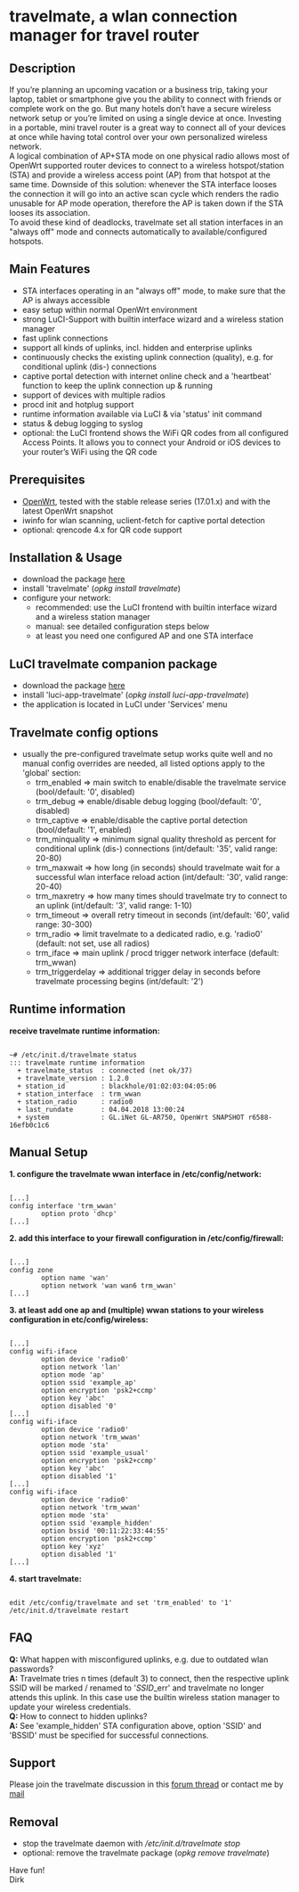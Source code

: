 # travelmate, a wlan connection manager for travel router

## Description
If you’re planning an upcoming vacation or a business trip, taking your laptop, tablet or smartphone give you the ability to connect with friends or complete work on the go. But many hotels don’t have a secure wireless network setup or you’re limited on using a single device at once. Investing in a portable, mini travel router is a great way to connect all of your devices at once while having total control over your own personalized wireless network.  
A logical combination of AP+STA mode on one physical radio allows most of OpenWrt supported router devices to connect to a wireless hotspot/station (STA) and provide a wireless access point (AP) from that hotspot at the same time. Downside of this solution: whenever the STA interface looses the connection it will go into an active scan cycle which renders the radio unusable for AP mode operation, therefore the AP is taken down if the STA looses its association.  
To avoid these kind of deadlocks, travelmate set all station interfaces in an "always off" mode and connects automatically to available/configured hotspots.  

## Main Features
* STA interfaces operating in an "always off" mode, to make sure that the AP is always accessible
* easy setup within normal OpenWrt environment
* strong LuCI-Support with builtin interface wizard and a wireless station manager
* fast uplink connections
* support all kinds of uplinks, incl. hidden and enterprise uplinks
* continuously checks the existing uplink connection (quality), e.g. for conditional uplink (dis-) connections
* captive portal detection with internet online check and a 'heartbeat' function to keep the uplink connection up & running
* support of devices with multiple radios
* procd init and hotplug support
* runtime information available via LuCI & via 'status' init command
* status & debug logging to syslog
* optional: the LuCI frontend shows the WiFi QR codes from all configured Access Points. It allows you to connect your Android or iOS devices to your router’s WiFi using the QR code

## Prerequisites
* [OpenWrt](https://openwrt.org), tested with the stable release series (17.01.x) and with the latest OpenWrt snapshot
* iwinfo for wlan scanning, uclient-fetch for captive portal detection
* optional: qrencode 4.x for QR code support

## Installation & Usage
* download the package [here](https://downloads.openwrt.org/snapshots/packages/x86_64/packages)
* install 'travelmate' (_opkg install travelmate_)
* configure your network:
    * recommended: use the LuCI frontend with builtin interface wizard and a wireless station manager
    * manual: see detailed configuration steps below
    * at least you need one configured AP and one STA interface

## LuCI travelmate companion package
* download the package [here](https://downloads.openwrt.org/snapshots/packages/x86_64/luci)
* install 'luci-app-travelmate' (_opkg install luci-app-travelmate_)
* the application is located in LuCI under 'Services' menu

## Travelmate config options
* usually the pre-configured travelmate setup works quite well and no manual config overrides are needed, all listed options apply to the 'global' section:
    * trm\_enabled => main switch to enable/disable the travelmate service (bool/default: '0', disabled)
    * trm\_debug => enable/disable debug logging (bool/default: '0', disabled)
    * trm\_captive => enable/disable the captive portal detection (bool/default: '1', enabled)
    * trm\_minquality => minimum signal quality threshold as percent for conditional uplink (dis-) connections (int/default: '35', valid range: 20-80)
    * trm\_maxwait => how long (in seconds) should travelmate wait for a successful wlan interface reload action (int/default: '30', valid range: 20-40)
    * trm\_maxretry => how many times should travelmate try to connect to an uplink (int/default: '3', valid range: 1-10)
    * trm\_timeout => overall retry timeout in seconds (int/default: '60', valid range: 30-300)
    * trm\_radio => limit travelmate to a dedicated radio, e.g. 'radio0' (default: not set, use all radios)
    * trm\_iface => main uplink / procd trigger network interface (default: trm_wwan)
    * trm\_triggerdelay => additional trigger delay in seconds before travelmate processing begins (int/default: '2')

## Runtime information

**receive travelmate runtime information:**
<pre><code>
~# /etc/init.d/travelmate status
::: travelmate runtime information
  + travelmate_status  : connected (net ok/37)
  + travelmate_version : 1.2.0
  + station_id         : blackhole/01:02:03:04:05:06
  + station_interface  : trm_wwan
  + station_radio      : radio0
  + last_rundate       : 04.04.2018 13:00:24
  + system             : GL.iNet GL-AR750, OpenWrt SNAPSHOT r6588-16efb0c1c6
</code></pre>

## Manual Setup
**1. configure the travelmate wwan interface in /etc/config/network:**
<pre><code>
[...]
config interface 'trm_wwan'
        option proto 'dhcp'
[...]
</code></pre>

**2. add this interface to your firewall configuration in /etc/config/firewall:**
<pre><code>
[...]
config zone
        option name 'wan'
        option network 'wan wan6 trm_wwan'
[...]
</code></pre>

**3. at least add one ap and (multiple) wwan stations to your wireless configuration in etc/config/wireless:**
<pre><code>
[...]
config wifi-iface
        option device 'radio0'
        option network 'lan'
        option mode 'ap'
        option ssid 'example_ap'
        option encryption 'psk2+ccmp'
        option key 'abc'
        option disabled '0'
[...]
config wifi-iface
        option device 'radio0'
        option network 'trm_wwan'
        option mode 'sta'
        option ssid 'example_usual'
        option encryption 'psk2+ccmp'
        option key 'abc'
        option disabled '1'
[...]
config wifi-iface
        option device 'radio0'
        option network 'trm_wwan'
        option mode 'sta'
        option ssid 'example_hidden'
        option bssid '00:11:22:33:44:55'
        option encryption 'psk2+ccmp'
        option key 'xyz'
        option disabled '1'
[...]
</code></pre>

**4. start travelmate:**
<pre><code>
edit /etc/config/travelmate and set 'trm_enabled' to '1'
/etc/init.d/travelmate restart
</code></pre>

## FAQ
**Q:** What happen with misconfigured uplinks, e.g. due to outdated wlan passwords?  
**A:** Travelmate tries n times (default 3) to connect, then the respective uplink SSID will be marked / renamed to '_SSID_\_err' and travelmate no longer attends this uplink. In this case use the builtin wireless station manager to update your wireless credentials.  
**Q:** How to connect to hidden uplinks?  
**A:** See 'example\_hidden' STA configuration above, option 'SSID' and 'BSSID' must be specified for successful connections.  

## Support
Please join the travelmate discussion in this [forum thread](https://forum.lede-project.org/t/travelmate-support-thread/5155) or contact me by [mail](mailto:dev@brenken.org)  

## Removal
* stop the travelmate daemon with _/etc/init.d/travelmate stop_
* optional: remove the travelmate package (_opkg remove travelmate_)

Have fun!  
Dirk  
